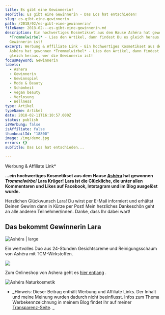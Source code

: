 ```yaml
---
title: Es gibt eine Gewinnerin!
seoTitle: Es gibt eine Gewinnerin - Das Los hat entschieden!
slug: es-gibt-eine-gewinnerin
path: /2018/02/es-gibt-eine-gewinnerin/
fileName: 2018-02---es-gibt-eine-gewinnerin.md
description: Ein hochwertiges Kosmetikset aus dem Hause Ashéra hat gewonnen
  *Trommelwirbel* - Lies den Artikel, dann findest Du es gleich heraus, wer die
  Gewinnerin ist!
excerpt: Werbung & Affiliate Link - Ein hochwertiges Kosmetikset aus dem Hause
  Ashéra hat gewonnen *Trommelwirbel* - Lies den Artikel, dann findest Du es
  gleich heraus, wer die Gewinnerin ist!
focusKeyword: Gewinnerin
labels:
  - Ashera
  - Gewinnerin
  - Gewinnspiel
  - Mode & Beauty
  - Schönheit
  - vegan beauty
  - Verlosung
  - Wellness
type: Artikel
typeName: Artikel
date: 2018-02-11T16:10:57.000Z
status: publish
isWerbung: false
isAffiliate: false
thumbnailId: "18800"
image: /img/demo.jpg
errors: {}
subTitle: Das Los hat entschieden...
  
---
```


Werbung &amp; Affiliate Link\*

**...ein hochwertiges Kosmetikset aus dem Hause
[Ashéra](/2018/01/ashera-yin-yang-balance/) hat gewonnen _Trommelwirbel_ Lara
Krüger! Lara ist die Glückliche, die unter allen Kommentaren und Likes auf
Facebook, Intstagram und im Blog ausgelöst wurde.**

Herzlichen Glückwunsch Lara! Du wirst per E-Mail informiert und erhältst Deinen
Gewinn dann in Kürze per Post! Mein herzliches Dankeschön geht an alle anderen
Teilnehmer/innen. Danke, dass Ihr dabei wart!

## Das bekommt Gewinnerin Lara

![Ashéra | large](http://cardamonchai.com/wp-content/uploads/2018/01/2-520x345.jpg)

Ein wertvolles Duo aus 24-Stunden Gesichtscreme und Reinigungsschaum von Ashéra
mit TCM-Wirkstoffen.

![](https://www.adcell.de/promotion/view/promoId/172497/slotId/80259)

Zum Onlineshop von Ashera geht es
[hier entlang](https://www.adcell.de/promotion/click/promoId/172497/slotId/80259?param0=https%3A%2F%2Fwww.ashera-cosmetics.de%2Fshop%2F)
.

![Ashéra Naturkosmetik](https://www.adcell.de/promotion/image/promoId/172494/slotId/80259)

[](https://www.adcell.de/promotion/click/promoId/172494/slotId/80259)

- _Hinweis: Dieser Beitrag enthält Werbung und Affiliate Links. Der Inhalt und
  meine Meinung wurden dadurch nicht beeinflusst. Infos zum Thema
  Werbekennzeichnung in meinem Blog findet Ihr auf meiner
  [Transparenz-Seite](/werbung/). _

  